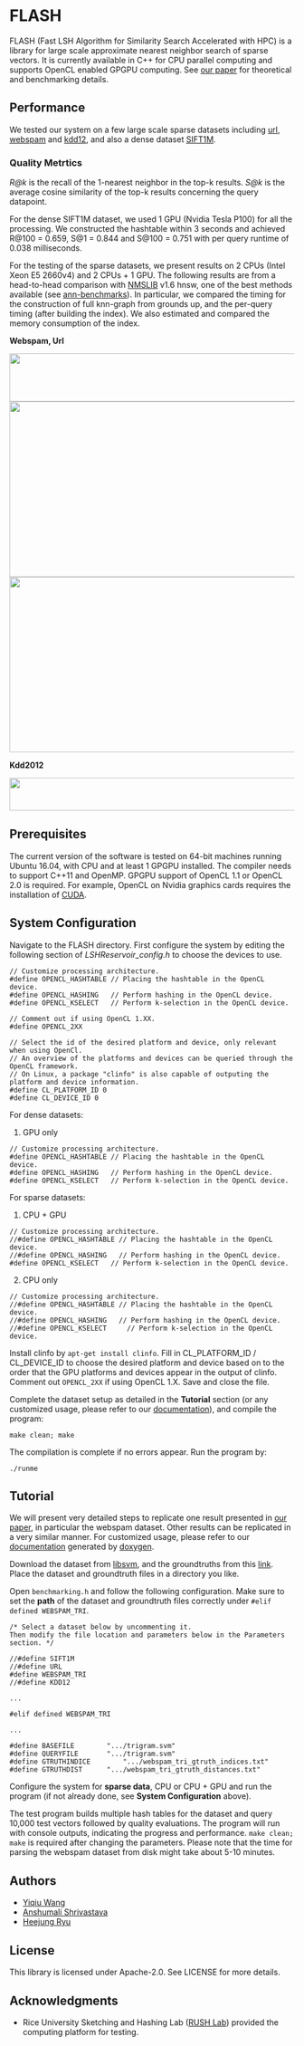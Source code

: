 # FLASH

FLASH (Fast LSH Algorithm for Similarity Search Accelerated with HPC) is a library for large scale approximate nearest neighbor search of sparse vectors. It is currently available in C++ for CPU parallel computing and supports OpenCL enabled GPGPU computing. See [our paper](https://arxiv.org/pdf/1709.01190.pdf) for theoretical and benchmarking details. 

## Performance

We tested our system on a few large scale sparse datasets including [url](https://www.csie.ntu.edu.tw/~cjlin/libsvmtools/datasets/binary.html#url), [webspam](https://www.csie.ntu.edu.tw/~cjlin/libsvmtools/datasets/binary.html#webspam) and [kdd12](https://www.csie.ntu.edu.tw/~cjlin/libsvmtools/datasets/binary.html#kdd2012), and also a dense dataset [SIFT1M](http://corpus-texmex.irisa.fr/). 

### Quality Metrtics

*R@k* is the recall of the 1-nearest neighbor in the top-k results. 
*S@k* is the average cosine similarity of the top-k results concerning the query datapoint. 

For the dense SIFT1M dataset, we used 1 GPU (Nvidia Tesla P100) for all the processing. We constructed the hashtable within 3 seconds and achieved R@100 = 0.659, S@1 = 0.844 and S@100 = 0.751 with per query runtime of 0.038 milliseconds. 

For the testing of the sparse datasets, we present results on 2 CPUs (Intel Xeon E5 2660v4) and 2 CPUs + 1 GPU. The following results are from a head-to-head comparison with [NMSLIB](https://github.com/searchivarius/nmslib) v1.6 hnsw, one of the best methods available (see [ann-benchmarks](https://github.com/erikbern/ann-benchmarks)). In particular, we compared the timing for the construction of full knn-graph from grounds up, and the per-query timing (after building the index). We also estimated and compared the memory consumption of the index. 


**Webspam, Url**

<img src="https://github.com/RUSH-LAB/Flash/blob/master/plots/webspam_url_table.PNG" width="668" height="85" />
<img src="https://github.com/RUSH-LAB/Flash/blob/master/plots/webspam_plots.PNG" width="739" height="310" />
<img src="https://github.com/RUSH-LAB/Flash/blob/master/plots/url_plots.PNG" width="739" height="310" />

**Kdd2012**

<img src="https://github.com/RUSH-LAB/Flash/blob/master/plots/kdd12_table.PNG" width="530" height="58" />

## Prerequisites

The current version of the software is tested on 64-bit machines running Ubuntu 16.04, with CPU and at least 1 GPGPU installed. The compiler needs to support C++11 and OpenMP. GPGPU support of OpenCL 1.1 or OpenCL 2.0 is required. For example, OpenCL on Nvidia graphics cards requires the installation of [CUDA](https://developer.nvidia.com/cuda-toolkit-32-downloads). 

## System Configuration

Navigate to the FLASH directory. First configure the system by editing the following section of *LSHReservoir_config.h* to choose the devices to use. 

```
// Customize processing architecture. 
#define OPENCL_HASHTABLE // Placing the hashtable in the OpenCL device. 
#define OPENCL_HASHING   // Perform hashing in the OpenCL device. 
#define OPENCL_KSELECT	 // Perform k-selection in the OpenCL device. 

// Comment out if using OpenCL 1.XX. 
#define OPENCL_2XX

// Select the id of the desired platform and device, only relevant when using OpenCl. 
// An overview of the platforms and devices can be queried through the OpenCL framework. 
// On Linux, a package "clinfo" is also capable of outputing the platform and device information. 
#define CL_PLATFORM_ID 0
#define CL_DEVICE_ID 0
```
For dense datasets:
1. GPU only

```
// Customize processing architecture. 
#define OPENCL_HASHTABLE // Placing the hashtable in the OpenCL device. 
#define OPENCL_HASHING   // Perform hashing in the OpenCL device. 
#define OPENCL_KSELECT	 // Perform k-selection in the OpenCL device. 
```
For sparse datasets:
1. CPU + GPU

```
// Customize processing architecture. 
//#define OPENCL_HASHTABLE // Placing the hashtable in the OpenCL device. 
//#define OPENCL_HASHING   // Perform hashing in the OpenCL device. 
#define OPENCL_KSELECT	 // Perform k-selection in the OpenCL device. 
```
2. CPU only
```
// Customize processing architecture. 
//#define OPENCL_HASHTABLE // Placing the hashtable in the OpenCL device. 
//#define OPENCL_HASHING   // Perform hashing in the OpenCL device. 
//#define OPENCL_KSELECT	 // Perform k-selection in the OpenCL device. 
```
Install clinfo by `apt-get install clinfo`. Fill in CL_PLATFORM_ID / CL_DEVICE_ID to choose the desired platform and device based on to the order that the GPU platforms and devices appear in the output of clinfo. Comment out `OPENCL_2XX` if using OpenCL 1.X. Save and close the file. 

Complete the dataset setup as detailed in the **Tutorial** section (or any customized usage, please refer to our [documentation](https://github.com/RUSH-LAB/Flash/blob/master/doc.pdf)), and compile the program: 
```
make clean; make
```
The compilation is complete if no errors appear. Run the program by: 
```
./runme
```

## Tutorial

We will present very detailed steps to replicate one result presented in [our paper](https://arxiv.org/pdf/1709.01190.pdf), in particular the webspam dataset. Other results can be replicated in a very similar manner. For customized usage, please refer to our [documentation](https://github.com/RUSH-LAB/Flash/blob/master/doc.pdf) generated by [doxygen](http://www.stack.nl/~dimitri/doxygen/). 

Download the dataset from [libsvm](https://www.csie.ntu.edu.tw/~cjlin/libsvmtools/datasets/binary.html#webspam), and the groundtruths from  this [link](https://github.com/wangyiqiu/webspam). Place the dataset and groundtruth files in a directory you like. 

Open `benchmarking.h` and follow the following configuration. Make sure to set the **path** of the dataset and groundtruth files correctly under `#elif defined WEBSPAM_TRI`. 

```
/* Select a dataset below by uncommenting it. 
Then modify the file location and parameters below in the Parameters section. */

//#define SIFT1M
//#define URL
#define WEBSPAM_TRI
//#define KDD12

...

#elif defined WEBSPAM_TRI

...

#define BASEFILE		".../trigram.svm"
#define QUERYFILE		".../trigram.svm"
#define GTRUTHINDICE		".../webspam_tri_gtruth_indices.txt"
#define GTRUTHDIST		".../webspam_tri_gtruth_distances.txt"
```
Configure the system for **sparse data**, CPU or CPU + GPU and run the program (if not already done, see **System Configuration** above). 

The test program builds multiple hash tables for the dataset and query 10,000 test vectors followed by quality evaluations. The program will run with console outputs, indicating the progress and performance. `make clean; make` is required after changing the parameters. Please note that the time for parsing the webspam dataset from disk might take about 5-10 minutes. 

## Authors

- [Yiqiu Wang](https://github.com/wangyiqiu)
- [Anshumali Shrivastava](https://www.cs.rice.edu/~as143/)
- [Heejung Ryu](https://github.com/bluejay9676)

## License

This library is licensed under Apache-2.0. See LICENSE for more details. 

## Acknowledgments

* Rice University Sketching and Hashing Lab ([RUSH Lab](http://rush.rice.edu/index.html)) provided the computing platform for testing. 
